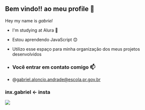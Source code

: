 ## Bem vindo!! ao meu profile 🤙

Hey my name is *gabriel*

- I'm studying at Alura 👀
- Estou aprendendo JavaScript 😊
- Utilizo esse espaço para minha organização dos meus projetos desenvolvidos

- ### Você entrar em contato comigo 📫

- @gabriel.aloncio.andrade@escola.pr.gov.br

### inx.gabriel ← insta

![](https://media.tenor.com/s5Vk1hGqijsAAAAi/smug-smirk-with-rose-emoticon-emoticon.gif)
